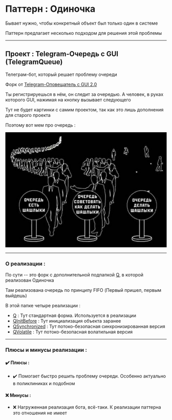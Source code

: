 # Паттерн : Одиночка

Бывает нужно, чтобы конкретный объект был только один в системе

Паттерн предлагает несколько подходом для решения этой проблемы

----

## Проект : Telegram-Очередь с GUI (TelegramQueue)

Телеграм-бот, который решает проблему очереди

Форк от [Telegram-Оповещатель с GUI 2.0](https://github.com/andybeardness/Learning-OOP/tree/main/02-Observer-TelegramNotifyV2)

Ты регистрируешься в нём, он следит за очередью. А человек, в руках которого GUI, нажимая на кнопку вызывает следующего

Тут не будет картинки с самим проектом, так как это лишь дополнения для старого проекта

Поэтому вот мем про очередь :

![TelegramQueue.jpg](https://raw.githubusercontent.com/andybeardness/Learning-OOP/main/imgs/TelegramQueueUpd.jpg)

----

### О реализации :

По сути -- это форк с дополнительной подпапкой [Q](https://github.com/andybeardness/Learning-OOP/tree/main/06-Singleton-TelegramQueue/src/Q), в которой реализован Одиночка

Там реализована очередь по принципу FIFO (Первый пришел, первым выйдешь)

В этой папке четыре реализации :

- [Q](https://github.com/andybeardness/Learning-OOP/blob/main/06-Singleton-TelegramQueue/src/Q/Q.java) : Тут стандартная форма. Используется в реализации
- [QInitBefore](https://github.com/andybeardness/Learning-OOP/blob/main/06-Singleton-TelegramQueue/src/Q/QInitBefore.java) : Тут инициализация объекта заранее
- [QSynchronized](https://github.com/andybeardness/Learning-OOP/blob/main/06-Singleton-TelegramQueue/src/Q/QSynchronized.java) : Тут потоко-безопасная синхронизированная версия
- [QVolatile](https://github.com/andybeardness/Learning-OOP/blob/main/06-Singleton-TelegramQueue/src/Q/QVolatile.java) : Тут потоко-безопасная волатильная версия

----

### Плюсы и минусы реализации : 

#### ✔️ Плюсы :

- ✔️ Помогает быстро решить проблему очереди. Особенно актуально в поликлиниках и подобном


#### ❌ Минусы :

- ❌ Нагруженная реализация бота, всё-таки. К реализации паттерна это отношения не имеет